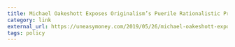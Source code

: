 ```yaml
---
title: Michael Oakeshott Exposes Originalism’s Puerile Rationalistic Pretension to Jurisprudential Profundity | Uneasy Money
category: link
external_url: https://uneasymoney.com/2019/05/26/michael-oakeshott-exposes-originalisms-puerile-rationalistic-pretension-to-jurisprudential-profundity/
tags: policy
---
```

